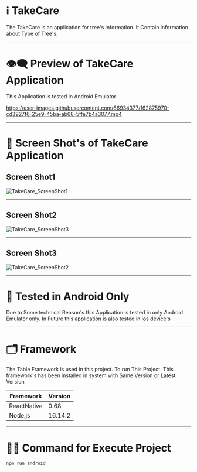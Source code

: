 # ℹ️ TakeCare

The TakeCare is an application for tree's information. It Contain information about Type of Tree's. 

---

# 👁️‍🗨️ Preview of TakeCare Application 

This Application is tested in Android Emulator

https://user-images.githubusercontent.com/66934377/162875970-cd3927f6-25e9-45ba-ab68-5ffe7b4a3077.mp4

---

# 📱 Screen Shot's of TakeCare Application

## Screen Shot1

![TakeCare_ScreenShot1](https://user-images.githubusercontent.com/66934377/162876129-1ecbf8d1-47da-46db-9797-ff6cf3478263.png)

---

## Screen Shot2

![TakeCare_ScreenShot3](https://user-images.githubusercontent.com/66934377/162876227-b40ba1d1-facb-47d5-836a-2a412aa1d6aa.png)

---

## Screen Shot3

![TakeCare_ScreenShot2](https://user-images.githubusercontent.com/66934377/162876179-1e29e989-0da3-4c83-83b6-6f54025f5c47.png)

---

# 🤳 Tested in Android Only

Due to Some technical Reason's this Application is tested in only Android Emulator only. In Future this application is also tested in ios device's

---

# 🗂️ Framework 

The Table Framework is used in this project. To run This Project. This framework's has been installed in system with Same Version or Latest Version

| Framework  | Version |
| ------------- | ------------- |
| ReactNative  | 0.68  |
| Node.js  | 16.14.2  |

---

# 👨‍💻 Command for Execute Project

```bash
npm run android
```

